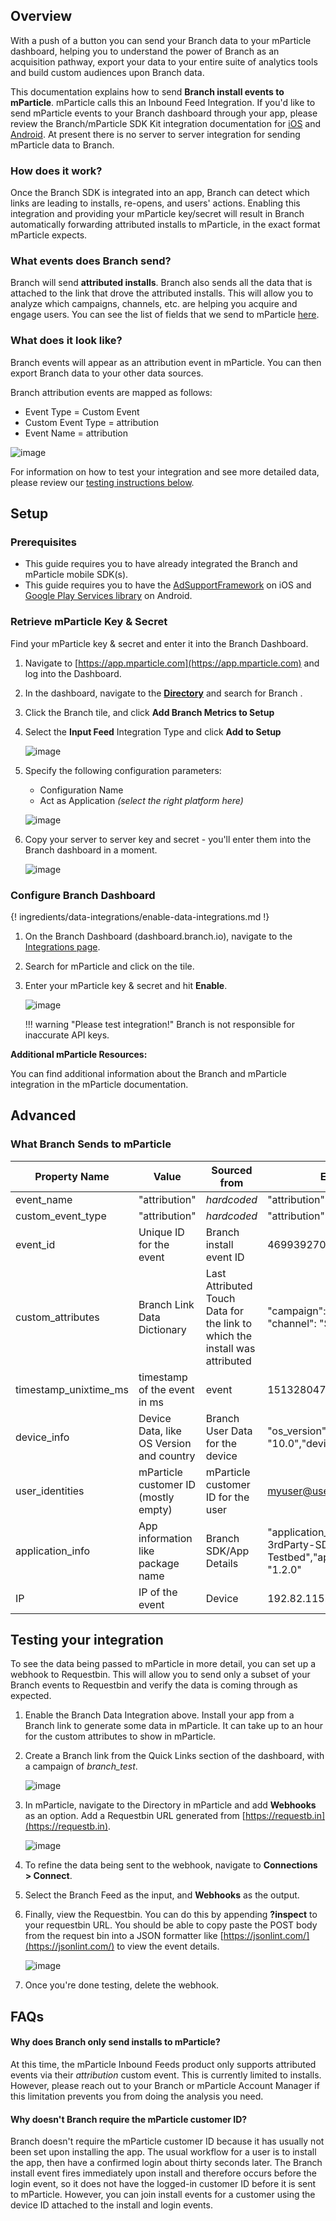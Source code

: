 ## Overview

With a push of a button you can send your Branch data to your mParticle dashboard, helping you to understand the power of Branch as an acquisition pathway, export your data to your entire suite of analytics tools and build custom audiences upon Branch data.

This documentation explains how to send **Branch install events to mParticle**. mParticle calls this an Inbound Feed Integration. If you'd like to send mParticle events to your Branch dashboard through your app, please review the Branch/mParticle SDK Kit integration documentation for [iOS](/pages/apps/mparticle-ios/) and [Android](/pages/apps/mparticle-android/). At present there is no server to server integration for sending mParticle data to Branch.

### How does it work?

Once the Branch SDK is integrated into an app, Branch can detect which links are leading to installs, re-opens, and users' actions. Enabling this integration and providing your mParticle key/secret will result in Branch automatically forwarding attributed installs to mParticle, in the exact format mParticle expects.

### What events does Branch send?

Branch will send **attributed installs**. Branch also sends all the data that is attached to the link that drove the attributed installs. This will allow you to analyze which campaigns, channels, etc. are helping you acquire and engage users. You can see the list of fields that we send to mParticle [here](#what-branch-sends-to-mparticle).

### What does it look like?

Branch events will appear as an attribution event in mParticle. You can then export Branch data to your other data sources.

Branch attribution events are mapped as follows:

- Event Type = Custom Event
- Custom Event Type = attribution
- Event Name = attribution

![image](/_assets/img/pages/integrations/mparticle/mparticle-showing-branch-data.png)

For information on how to test your integration and see more detailed data, please review our [testing instructions below](#testing-your-integration).

## Setup

### Prerequisites
- This guide requires you to have already integrated the Branch and mParticle mobile SDK(s).
- This guide requires you to have the [AdSupportFramework](/pages/apps/ios-launch/#submitting-to-the-app-store) on iOS and [Google Play Services library](/pages/apps/android-launch/#submitting-to-the-play-store) on Android.

### Retrieve mParticle Key & Secret

Find your mParticle key & secret and enter it into the Branch Dashboard.

1. Navigate to [https://app.mparticle.com](https://app.mparticle.com) and log into the Dashboard.
1. In the dashboard, navigate to the **[Directory](https://app.mparticle.com/directory)** and search for Branch .
1. Click the Branch tile, and click **Add Branch Metrics to Setup**
1. Select the **Input Feed** Integration Type and click **Add to Setup**

    ![image](/_assets/img/pages/integrations/mparticle/mparticle-add-feed-to-setup.png)

1. Specify the following configuration parameters:
    - Configuration Name
    - Act as Application _(select the right platform here)_

    ![image](/_assets/img/pages/integrations/mparticle/mparticle-configure-feed.png)

1. Copy your server to server key and secret - you'll enter them into the Branch dashboard in a moment.

    ![image](/_assets/img/pages/integrations/mparticle/mparticle-keys.png)


### Configure Branch Dashboard

{! ingredients/data-integrations/enable-data-integrations.md !}

1. On the Branch Dashboard (dashboard.branch.io), navigate to the [Integrations page](https://dashboard.branch.io/integrations).
1. Search for mParticle and click on the tile.
1. Enter your mParticle key & secret and hit **Enable**.

    ![image](/_assets/img/pages/integrations/mparticle/mparticle-branch-settings.png)

    !!! warning "Please test integration!"
        Branch is not responsible for inaccurate API keys.

**Additional mParticle Resources:**

You can find additional information about the Branch and mParticle integration in the mParticle documentation.

## Advanced

### What Branch Sends to mParticle

| Property Name | Value | Sourced from | Example
| --- | --- | --- | ---
| event_name | "attribution" | _hardcoded_ | "attribution"
| custom_event_type | "attribution" | _hardcoded_ | "attribution"
| event_id | Unique ID for the event | Branch install event ID | 469939270182891107
| custom_attributes | Branch Link Data Dictionary | Last Attributed Touch Data for the link to which the install was attributed | "campaign": "mParticle test", "channel": "Slack"
| timestamp_unixtime_ms | timestamp of the event in ms | event | 1513280479654
| device_info | Device Data, like OS Version and country | Branch User Data for the device | "os_version": "10.0","device_country": "US"
| user_identities | mParticle customer ID (mostly empty) | mParticle customer ID for the user | myuser@user.com
| application_info | App information like package name | Branch SDK/App Details | "application_name": "Branch-3rdParty-SDK-Testbed","application_version": "1.2.0"
| IP | IP of the event | Device | 192.82.115.928

## Testing your integration

To see the data being passed to mParticle in more detail, you can set up a webhook to Requestbin. This will allow you to send only a subset of your Branch events to Requestbin and verify the data is coming through as expected.

1. Enable the Branch Data Integration above. Install your app from a Branch link to generate some data in mParticle. It can take up to an hour for the custom attributes to show in mParticle.
1. Create a Branch link from the Quick Links section of the dashboard, with a campaign of *branch_test*.

    ![image](/_assets/img/pages/integrations/mparticle/mparticle-test-link.png)

1. In mParticle, navigate to the Directory in mParticle and add **Webhooks** as an option. Add a Requestbin URL generated from [https://requestb.in](https://requestb.in).

    ![image](/_assets/img/pages/integrations/mparticle/mparticle-add-webhooks.png)

1. To refine the data being sent to the webhook, navigate to **Connections > Connect**.
1. Select the Branch Feed as the input, and **Webhooks** as the output.
1. Finally, view the Requestbin. You can do this by appending **?inspect** to your requestbin URL. You should be able to copy paste the POST body from the request bin into a JSON formatter like [https://jsonlint.com/](https://jsonlint.com/) to view the event details.

    ![image](/_assets/img/pages/integrations/mparticle/mparticle-requestbin.png)

1. Once you're done testing, delete the webhook.

## FAQs

#### Why does Branch only send installs to mParticle?

At this time, the mParticle Inbound Feeds product only supports attributed events via their _attribution_ custom event. This is currently limited to installs. However, please reach out to your Branch or mParticle Account Manager if this limitation prevents you from doing the analysis you need.

#### Why doesn't Branch require the mParticle customer ID?

Branch doesn't require the mParticle customer ID because it has usually not been set upon installing the app. The usual workflow for a user is to install the app, then have a confirmed login about thirty seconds later. The Branch install event fires immediately upon install and therefore occurs before the login event, so it does not have the logged-in customer ID before it is sent to mParticle. However, you can join install events for a customer using the device ID attached to the install and login events.
